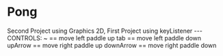 # Pong
Second Project using Graphics 2D, 
First Project using keyListener ---
CONTROLS:
~ == move left paddle up
tab == move left paddle down
upArrow == move right paddle up
downArrow == move right paddle down
